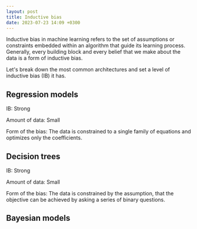 ```yaml
---
layout: post
title: Inductive bias
date: 2023-07-23 14:09 +0300
---
```


Inductive bias in machine learning refers to the set of assumptions or constraints embedded within an algorithm that guide its learning process.
Generally, every building block and every belief that we make about the data is a form of inductive bias.

Let's break down the most common architectures and set a level of inductive bias (IB) it has.

## Regression models
IB: Strong

Amount of data: Small

Form of the bias: The data is constrained to a single family of equations and optimizes only the coefficients.

## Decision trees
IB: Strong

Amount of data: Small

Form of the bias: The data is constrained by the assumption, that the objective can be achieved by asking a series of binary questions.

## Bayesian models


